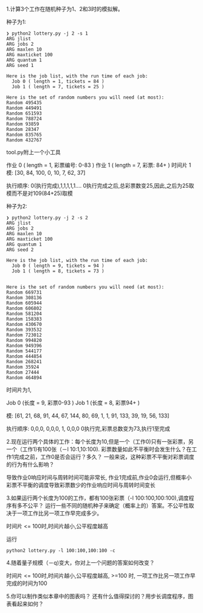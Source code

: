 1.计算3个工作在随机种子为1、2和3时的模拟解。

种子为1:
```
❯ python2 lottery.py -j 2 -s 1
ARG jlist 
ARG jobs 2
ARG maxlen 10
ARG maxticket 100
ARG quantum 1
ARG seed 1

Here is the job list, with the run time of each job: 
  Job 0 ( length = 1, tickets = 84 )
  Job 1 ( length = 7, tickets = 25 )

Here is the set of random numbers you will need (at most):
Random 495435
Random 449491
Random 651593
Random 788724
Random 93859
Random 28347
Random 835765
Random 432767

```

tool.py附上一个小工具

作业 0 ( length = 1, 彩票编号: 0-83 )
作业 1 ( length = 7, 彩票: 84+ )
时间片 1
模:
[30, 84, 100, 0, 10, 7, 62, 37]

执行顺序:
0(执行完成),1,1,1,1,1....
0执行完成之后,总彩票数变25,因此,之后为25取模而不是对109(84+25)取模


种子为2:
```
❯ python2 lottery.py -j 2 -s 2
ARG jlist 
ARG jobs 2
ARG maxlen 10
ARG maxticket 100
ARG quantum 1
ARG seed 2

Here is the job list, with the run time of each job: 
  Job 0 ( length = 9, tickets = 94 )
  Job 1 ( length = 8, tickets = 73 )


Here is the set of random numbers you will need (at most):
Random 669731
Random 308136
Random 605944
Random 606802
Random 581204
Random 158383
Random 430670
Random 393532
Random 723012
Random 994820
Random 949396
Random 544177
Random 444854
Random 268241
Random 35924
Random 27444
Random 464894
```

时间片为1,

Job 0 (长度 = 9, 彩票0-93 )
Job 1 (长度 = 8, 彩票94+ )

模:
[61, 21, 68, 91, 44, 67, 144, 80, 69, 1, 1, 91, 133, 39, 19, 56, 133]

执行顺序:
0,0,0, 0,0,0,
1, 0,0,0
0执行完,彩票总数变为73,执行1至完成

2.现在运行两个具体的工作：每个长度为10,但是一个（工作0)只有一张彩票，另一个（工作1)有100张（－l 10:1,10:100).
彩票数量如此不平衡时会发生什么？在工作1完成之前，工作0是否会运行？多久？
一般来说，这种彩票不平衡对彩票调度的行为有什么影响？

导致作业0响应时间与周转时间可能非常长,
作业1完成前,作业0会运行,但概率小
彩票不平衡的调度导致彩票数少的作业响应时间与周转时间变长


3.如果运行两个长度为100的工作，都有100张彩票（-l 100:100,100:100),调度程序有多不公平？
运行一些不同的随机种子来确定（概率上的）答案。不公平性取决于一项工作比另一项工作早完成多少。

时间片 <= 100时,时间片越小,公平程度越高

运行
```
python2 lottery.py -l 100:100,100:100 -c
```

4.随着量子规模（－q)变大，你对上一个问题的答案如何改变？

时间片 <= 100时,时间片越小,公平程度越高,
\>=100 时, 一项工作比另一项工作早完成的时间为100

5.你可以制作类似本章中的图表吗？
还有什么值得探讨的？用步长调度程序，图表看起来如何？
